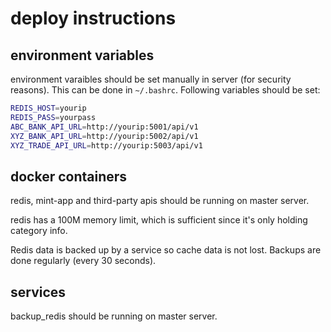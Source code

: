 # deploy instructions

## environment variables

environment varaibles should be set manually in server (for security reasons). This can be done in ``~/.bashrc``. Following variables should be set:

```bash
REDIS_HOST=yourip
REDIS_PASS=yourpass
ABC_BANK_API_URL=http://yourip:5001/api/v1
XYZ_BANK_API_URL=http://yourip:5002/api/v1
XYZ_TRADE_API_URL=http://yourip:5003/api/v1
```

## docker containers

redis, mint-app and third-party apis should be running on master server.

redis has a 100M memory limit, which is sufficient since it's only holding category info.

Redis data is backed up by a service so cache data is not lost. Backups are done regularly (every 30 seconds).

## services

backup_redis should be running on master server.
